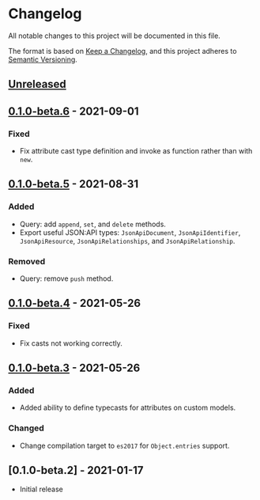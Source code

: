 # Changelog

All notable changes to this project will be documented in this file.

The format is based on [Keep a Changelog](https://keepachangelog.com/en/1.0.0/),
and this project adheres to [Semantic Versioning](https://semver.org/spec/v2.0.0.html).

## [Unreleased]

## [0.1.0-beta.6] - 2021-09-01
### Fixed
- Fix attribute cast type definition and invoke as function rather than with `new`.

## [0.1.0-beta.5] - 2021-08-31
### Added
- Query: add `append`, `set`, and `delete` methods.
- Export useful JSON:API types: `JsonApiDocument`, `JsonApiIdentifier`, `JsonApiResource`, `JsonApiRelationships`, and `JsonApiRelationship`.

### Removed
- Query: remove `push` method.

## [0.1.0-beta.4] - 2021-05-26
### Fixed
- Fix casts not working correctly.

## [0.1.0-beta.3] - 2021-05-26
### Added
- Added ability to define typecasts for attributes on custom models.

### Changed
- Change compilation target to `es2017` for `Object.entries` support.

## [0.1.0-beta.2] - 2021-01-17
- Initial release

[Unreleased]: https://github.com/tobyzerner/json-api-models/compare/v0.1.0-beta.6...HEAD
[0.1.0-beta.6]: https://github.com/tobyzerner/json-api-models/compare/v0.1.0-beta.5...v0.1.0-beta.6
[0.1.0-beta.5]: https://github.com/tobyzerner/json-api-models/compare/v0.1.0-beta.4...v0.1.0-beta.5
[0.1.0-beta.4]: https://github.com/tobyzerner/json-api-models/compare/v0.1.0-beta.3...v0.1.0-beta.4
[0.1.0-beta.3]: https://github.com/tobyzerner/json-api-models/compare/v0.1.0-beta.1...v0.1.0-beta.3
